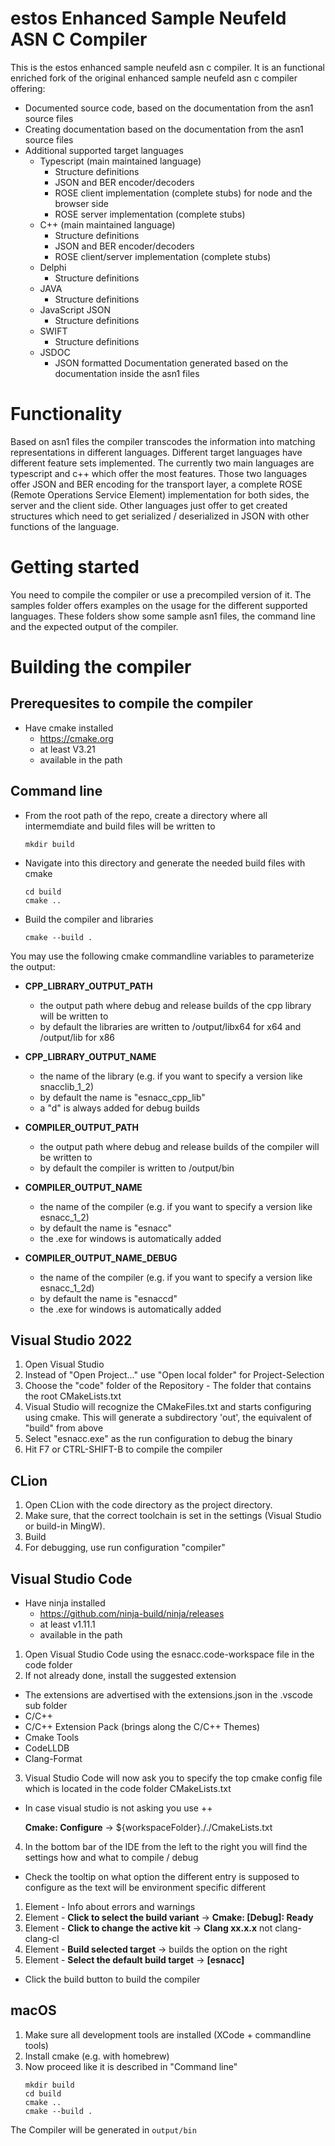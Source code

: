 # estos Enhanced Sample Neufeld ASN C Compiler
This is the estos enhanced sample neufeld asn c compiler. 
It is an functional enriched fork of the original enhanced sample neufeld asn c compiler offering:
* Documented source code, based on the documentation from the asn1 source files
* Creating documentation based on the documentation from the asn1 source files
* Additional supported target languages
  * Typescript (main maintained language)
    * Structure definitions
    * JSON and BER encoder/decoders
    * ROSE client implementation (complete stubs) for node and the browser side
    * ROSE server implementation (complete stubs)
  * C++ (main maintained language)
    * Structure definitions
    * JSON and BER encoder/decoders
    * ROSE client/server implementation (complete stubs)
  * Delphi
    * Structure definitions
  * JAVA
    * Structure definitions
  * JavaScript JSON
    * Structure definitions
  * SWIFT
    * Structure definitions
  * JSDOC
    * JSON formatted Documentation generated based on the documentation inside the asn1 files

# Functionality
Based on asn1 files the compiler transcodes the information into matching representations in different languages. Different target languages have different feature sets implemented. The currently two main languages are typescript and c++ which offer the most features.
Those two languages offer JSON and BER encoding for the transport layer, a complete ROSE (Remote Operations Service Element) implementation for both sides, the server and the client side.
Other languages just offer to get created structures which need to get serialized / deserialized in JSON with other functions of the language.

# Getting started
You need to compile the compiler or use a precompiled version of it.
The samples folder offers examples on the usage for the different supported languages. These folders show some sample asn1 files, the command line and the expected output of the compiler.

# Building the compiler
## Prerequesites to compile the compiler
* Have cmake installed 
  * https://cmake.org
  * at least V3.21
  * available in the path
  
## Command line
* From the root path of the repo, create a directory where all intermemdiate and build files will be written to
  ```shell
  mkdir build
  ```
* Navigate into this directory and generate the needed build files with cmake
  ```shell
  cd build
  cmake ..
    ```
* Build the compiler and libraries  
  ```shell
  cmake --build .
  ```

You may use the following cmake commandline variables to parameterize the output:

* __CPP_LIBRARY_OUTPUT_PATH__
  * the output path where debug and release builds of the cpp library will be written to
  * by default the libraries are written to /output/libx64 for x64 and /output/lib for x86

* __CPP_LIBRARY_OUTPUT_NAME__
  - the name of the library (e.g. if you want to specify a version like snacclib_1_2)
  - by default the name is "esnacc_cpp_lib"
  - a "d" is always added for debug builds

* __COMPILER_OUTPUT_PATH__
  - the output path where debug and release builds of the compiler will be written to
  - by default the compiler is written to /output/bin

* __COMPILER_OUTPUT_NAME__
  - the name of the compiler (e.g. if you want to specify a version like esnacc_1_2)
  - by default the name is "esnacc"
  - the .exe for windows is automatically added

* __COMPILER_OUTPUT_NAME_DEBUG__
  - the name of the compiler (e.g. if you want to specify a version like esnacc_1_2d)
  - by default the name is "esnaccd"
  - the .exe for windows is automatically added

## Visual Studio 2022
1. Open Visual Studio
2. Instead of "Open Project..." use "Open local folder" for Project-Selection
3. Choose the "code" folder of the Repository - The folder that contains the root CMakeLists.txt
4. Visual Studio will recognize the CMakeFiles.txt and starts configuring using cmake.
   This will generate a subdirectory 'out', the equivalent of "build" from above
5. Select "esnacc.exe" as the run configuration to debug the binary
6. Hit F7 or CTRL-SHIFT-B to compile the compiler

## CLion
1. Open CLion with the code directory as the project directory.
2. Make sure, that the correct toolchain is set in the settings (Visual Studio or build-in MingW).
3. Build
4. For debugging, use run configuration "compiler"

## Visual Studio Code
* Have ninja installed
  * https://github.com/ninja-build/ninja/releases
  * at least v1.11.1
  * available in the path

1. Open Visual Studio Code using the esnacc.code-workspace file in the code folder
2. If not already done, install the suggested extension
  * The extensions are advertised with the extensions.json in the .vscode sub folder
  * C/C++
  * C/C++ Extension Pack (brings along the C/C++ Themes)
  * Cmake Tools
  * CodeLLDB
  * Clang-Format
3. Visual Studio Code will now ask you to specify the top cmake config file which is located in the code folder CMakeLists.txt
  * In case visual studio is not asking you use <Ctrl>+<Shift>+<P> **Cmake: Configure** -> ${workspaceFolder}././CmakeLists.txt
4. In the bottom bar of the IDE from the left to the right you will find the settings how and what to compile / debug
  * Check the tooltip on what option the different entry is supposed to configure as the text will be environment specific different
  1. Element - Info about errors and warnings
  2. Element - **Click to select the build variant** -> **Cmake: [Debug]: Ready**
  3. Element - **Click to change the active kit** -> **Clang xx.x.x** not clang-clang-cl
  4. Element - **Build selected target** -> builds the option on the right
  5. Element - **Select the default build target** -> **[esnacc]**
  * Click the build button to build the compiler

## macOS
1. Make sure all development tools are installed (XCode + commandline tools)
2. Install cmake (e.g. with homebrew)
3. Now proceed like it is described in "Command line"
   ```shell
   mkdir build
   cd build
   cmake ..
   cmake --build .
   ```

The Compiler will be generated in ```output/bin```

